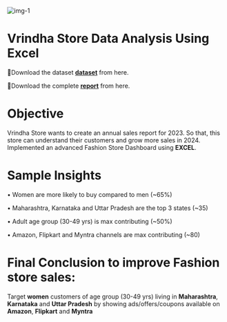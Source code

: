 
![img-1](https://github.com/Nandurisivasankar/Vrinda-Store-Data-Analysis/assets/155547931/de301b48-88f7-4adf-8fda-67fd4283a807)

# Vrindha Store Data Analysis Using Excel

  📍Download the dataset [**dataset**](https://kluniversityin-my.sharepoint.com/:x:/g/personal/2000031203_kluniversity_in/EQAdrOkMOZdFuPYbDbET49QBo484pKE2z2_4mxk937Yg-A?rtime=L18CrjGj3Eg&nav=MTVfezk0MDBDMzNDLTMyMTEtNDFFMC1BODcwLUU2MjA2NDE5MDZCRH0) from here.

  📍Download the complete [**report**](https://kluniversityin-my.sharepoint.com/:x:/g/personal/2000031203_kluniversity_in/EQAdrOkMOZdFuPYbDbET49QBo484pKE2z2_4mxk937Yg-A?e=b6DHcc&nav=MTVfezlENzM1ODdBLUY2RTItNEU5OS1CQkE1LTE0MEFCRkYyMTZGOX0) from here.

  # Objective
  Vrindha Store wants to create an annual sales report for 2023. So that, this store can understand their customers and grow more sales in 2024. Implemented an advanced Fashion Store Dashboard using **EXCEL**.

  # Sample Insights
• Women are more likely to buy compared to men (~65%)

• Maharashtra, Karnataka and Uttar Pradesh are the top 3 states (~35)

• Adult age group (30-49 yrs) is max contributing (~50%)

• Amazon, Flipkart and Myntra channels are max contributing (~80)

# Final Conclusion to improve Fashion store sales:

Target **women** customers of age group (30-49 yrs) living in **Maharashtra**, **Karnataka** and **Uttar Pradesh** by showing ads/offers/coupons available on **Amazon**, **Flipkart** and **Myntra**
